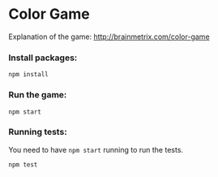 # Color Game

Explanation of the game: http://brainmetrix.com/color-game

### Install packages:

```
npm install
```

### Run the game:

```
npm start
```

### Running tests:

You need to have `npm start` running to run the tests.

```
npm test
```
